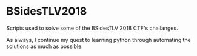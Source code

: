 # BSidesTLV2018
Scripts used to solve some of the BSidesTLV 2018 CTF's challanges.

As always, I continue my quest to learning python through automating the solutions as much as possible.
